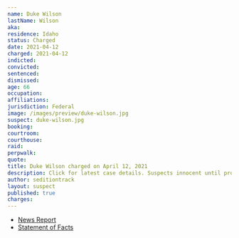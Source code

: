```yaml
---
name: Duke Wilson
lastName: Wilson
aka:
residence: Idaho
status: Charged
date: 2021-04-12
charged: 2021-04-12
indicted:
convicted: 
sentenced: 
dismissed: 
age: 66
occupation:
affiliations:
jurisdiction: Federal
image: /images/preview/duke-wilson.jpg
suspect: duke-wilson.jpg
booking:
courtroom:
courthouse:
raid:
perpwalk:
quote:
title: Duke Wilson charged on April 12, 2021
description: Click for latest case details. Suspects innocent until proven guilty.
author: seditiontrack
layout: suspect
published: true
charges:
---
```

- [News Report](https://www.idahopress.com/news/local/nampa-man-arrested-in-connection-to-deadly-us-capitol-riot/article_28a84847-82c8-5f4b-8c15-d7f745a63a93.html)
- [Statement of Facts](https://assets.documentcloud.org/documents/20616375/wilson-affidavit.pdf)
